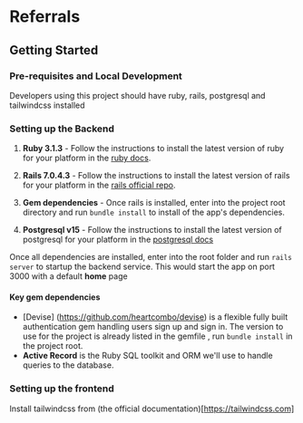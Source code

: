 # Referrals

## Getting Started

### Pre-requisites and Local Development

Developers using this project should have ruby, rails, postgresql and tailwindcss installed

### Setting up the Backend

1. **Ruby 3.1.3** - Follow the instructions to install the latest version of ruby for your platform in the [ruby docs](https://www.ruby-lang.org/en/documentation/installation/).

2. **Rails 7.0.4.3** - Follow the instructions to install the latest version of rails for your platform in the [rails official repo](https://github.com/rails/rails).

3. **Gem dependencies** - Once rails is installed, enter into the project root directory and run `bundle install` to install of the app's dependencies.

4. **Postgresql v15** - Follow the instructions to install the latest version of postgresql for your platform in the [postgresql docs](https://www.postgresql.org/download/)

Once all dependencies are installed, enter into the root folder and run `rails server` to startup the backend service. This would start the app on port 3000 with a default **home** page

#### Key gem dependencies

- [Devise] (https://github.com/heartcombo/devise) is a flexible fully built authentication gem handling users sign up and sign in. The version to use for the project is already listed in the gemfile , run `bundle install` in the project root.
- **Active Record** is the Ruby SQL toolkit and ORM we'll use to handle queries to the database.

### Setting up the frontend

Install tailwindcss from (the official documentation)[https://tailwindcss.com]
